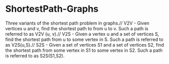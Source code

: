 # ShortestPath-Graphs
Three variants of the shortest path problem in graphs.//
V2V - Given vertices u and v, find the shortest path to from u to v. Such a path is referred to as V2V (u, v).//
V2S - Given a vertex u and a set of vertices S, find the shortest path from u to some vertex in S. Such a path is referred to as V2S(u,S).//
S2S - Given a set of vertices S1 and a set of vertices S2, find the shortest path from some vertex in S1 to some vertex in S2. Such a path is referred to as S2S(S1,S2).


